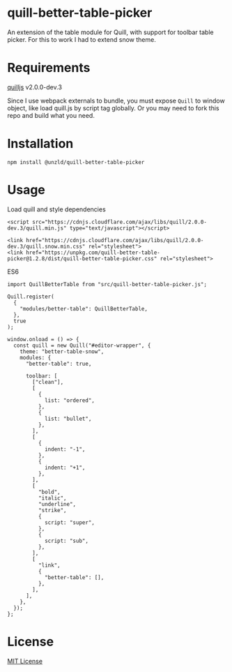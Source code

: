# quill-better-table-picker
An extension of the table module for Quill, with support for toolbar table picker. For this to work I had to extend snow theme.

# Requirements
[quilljs](https://github.com/quilljs/quill) v2.0.0-dev.3

Since I use webpack externals to bundle, you must expose `Quill` to window object, like load quill.js by script tag globally. Or you may need to fork this repo and build what you need.

# Installation
```
npm install @unzld/quill-better-table-picker
```

# Usage
Load quill and style dependencies
```
<script src="https://cdnjs.cloudflare.com/ajax/libs/quill/2.0.0-dev.3/quill.min.js" type="text/javascript"></script>
```
```
<link href="https://cdnjs.cloudflare.com/ajax/libs/quill/2.0.0-dev.3/quill.snow.min.css" rel="stylesheet">
<link href="https://unpkg.com/quill-better-table-picker@1.2.8/dist/quill-better-table-picker.css" rel="stylesheet">
```

ES6
```
import QuillBetterTable from "src/quill-better-table-picker.js";

Quill.register(
  {
    "modules/better-table": QuillBetterTable,
  },
  true
);

window.onload = () => {
  const quill = new Quill("#editor-wrapper", {
    theme: "better-table-snow",
    modules: {
      "better-table": true,

      toolbar: [
        ["clean"],
        [
          {
            list: "ordered",
          },
          {
            list: "bullet",
          },
        ],
        [
          {
            indent: "-1",
          },
          {
            indent: "+1",
          },
        ],
        [
          "bold",
          "italic",
          "underline",
          "strike",
          {
            script: "super",
          },
          {
            script: "sub",
          },
        ],
        [
          "link",
          {
            "better-table": [],
          },
        ],
      ],
    },
  });
};
```

# License
[MIT License](https://rmm5t.mit-license.org/)
